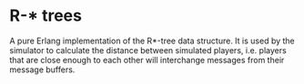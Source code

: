 # R-* trees

A pure Erlang implementation of the R*-tree data structure. It is used
by the simulator to calculate the distance between simulated players,
i.e. players that are close enough to each other will interchange
messages from their message buffers.
